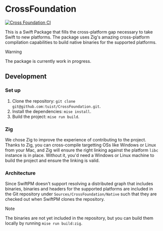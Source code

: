 # CrossFoundation

[![Cross Foundation CI](https://github.com/tuist/CrossFoundation/actions/workflows/CrossFoundation.yml/badge.svg)](https://github.com/tuist/CrossFoundation/actions/workflows/CrossFoundation.yml)

This is a Swift Package that fills the cross-platform gap necessary to take Swift to new platforms.
The package uses Zig's amazing cross-platform compilation capabilities to build native binaries for the supported platforms.

> [!WARNING]
> The package is currently work in progress.

## Development

### Set up

1. Clone the repository: `git clone git@github.com:tuist/CrossFoundation.git`.
2. Install the dependencies: `mise install`.
3. Build the project: `mise run build`.

### Zig

We chose Zig to improve the experience of contributing to the project. Thanks to Zig, you can cross-compile targetting OSs like Windows or Linux from your Mac, and Zig will ensure the right linking against the platform `libc` instance is in place. Without it, you'd need a Windows or Linux machine to build the project and ensure the linking is valid.  

### Architecture

Since SwiftPM doesn't support resolving a distributed graph that includes binaries, binaries and headers for the supported platforms are included in the Git repository under `Sources/CrossFoundation/Native` such that they are checked out when SwiftPM clones the repository.

> [!NOTE]
> The binaries are not yet included in the repository, but you can build them locally by running `mise run build:zig`.
